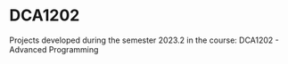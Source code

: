 # DCA1202
Projects developed during the semester 2023.2 in the course: DCA1202 - Advanced Programming
